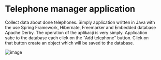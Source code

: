 # Telephone manager application
Collect data about done telephones. Simply application written in Java with the use Spring Framework, Hibernate, Freemarker and Embedded database Apache Derby.
The operation of the aplikacji is very simply. Application sabe to the database each click on the "Add telephone" button. 
Click on that button create an object which will be saved to the database.

![image](https://user-images.githubusercontent.com/37013473/56573949-6ab7c500-65c2-11e9-8a96-3d9134f154bf.png)
